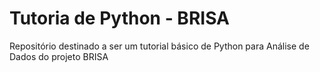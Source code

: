 # Tutoria de Python - BRISA
Repositório destinado a ser um tutorial básico de Python para Análise de Dados do projeto BRISA 
